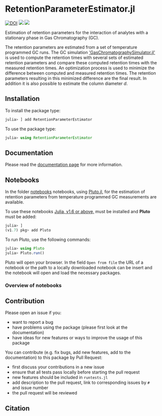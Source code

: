 # RetentionParameterEstimator.jl

[![DOI](https://zenodo.org/badge/550339258.svg)](https://zenodo.org/badge/latestdoi/550339258)
[![](https://img.shields.io/badge/docs-stable-blue.svg)](https://JanLeppert.github.io/RetentionParameterEstimator.jl/stable)
[![](https://img.shields.io/badge/docs-dev-blue.svg)](https://JanLeppert.github.io/RetentionParameterEstimator.jl/dev)

Estimation of retention parameters for the interaction of analytes with a stationary phase in Gas Chromatography (GC).

The retention parameters are estimated from a set of temperature programmed GC runs. The GC simulation ['GasChromatographySimulator.jl'](https://github.com/JanLeppert/GasChromatographySimulator.jl) is used to compute the retention times with several sets of estimated retention parameters and compare these computed retention times with the measured retention times. An optimization process is used to minimize the difference between computed and measured retention times. The retention parameters resulting in this minimized difference are the final result. In addition it is also possible to estimate the column diameter _d_.

## Installation

To install the package type:

```julia
julia> ] add RetentionParameterEstimator
```

To use the package type:

```julia
julia> using RetentionParameterEstimator
```

## Documentation

Please read the [documentation page](...) for more information.

## Notebooks

In the folder [notebooks](https://github.com/JanLeppert/RetentionParameterEstimator/tree/main/notebooks) notebooks, using [Pluto.jl](https://github.com/fonsp/Pluto.jl), for the estimation of retention parameters from temperature programmed GC measurements are available. 

To use these notebooks [Julia, v1.6 or above,](https://julialang.org/downloads/#current_stable_release) must be installed and **Pluto** must be added:

```julia
julia> ]
(v1.7) pkg> add Pluto
```

To run Pluto, use the following commands:

```julia
julia> using Pluto
julia> Pluto.run()
```

Pluto will open your browser. In the field `Open from file` the URL of a notebook or the path to a locally downloaded notebook can be insert and the notebook will open and load the necessary packages. 

### Overview of notebooks



## Contribution

Please open an issue if you:
- want to report a bug 
- have problems using the package (please first look at the documentation)
- have ideas for new features or ways to improve the usage of this package 

You can contribute (e.g. fix bugs, add new features, add to the documentation) to this package by Pull Request: 
- first discuss your contributions in a new issue
- ensure that all tests pass locally before starting the pull request
- new features should be included in `runtests.jl`
- add description to the pull request, link to corresponding issues by `#` and issue number
- the pull request will be reviewed

## Citation

